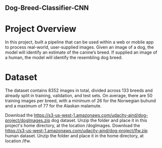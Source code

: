 ## Dog-Breed-Classifier-CNN

# Project Overview
In this project, built a pipeline that can be used within a web or mobile app to process real-world, user-supplied images. Given an image of a dog, the model will identify an estimate of the canine’s breed. If supplied an image of a human, the model will identify the resembling dog breed.

# Dataset
The dataset contains 8352 images in total, divided across 133 breeds and already split in training, validation, and test sets. On average, there are 50 training images per breed, with a minimum of 26 for the Norwegian buhund and a maximum of 77 for the Alaskan malamute.

Download the https://s3-us-west-1.amazonaws.com/udacity-aind/dog-project/dogImages.zip dog dataset. Unzip the folder and place it in this project's home directory, at the location /dogImages.
Download the https://s3-us-west-1.amazonaws.com/udacity-aind/dog-project/lfw.zip human dataset. Unzip the folder and place it in the home directory, at location /lfw.

